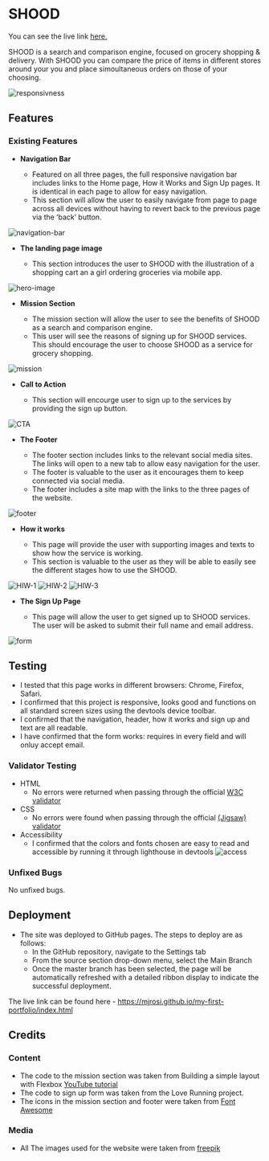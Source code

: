 # SHOOD
You can see the live link [here.](https://mjrosi.github.io/my-first-portfolio/)

SHOOD is a search and comparison engine, focused on grocery shopping & delivery. With SHOOD you can compare the price of items in different stores around your you and place simoultaneous orders on those of your choosing.

![responsivness](assets/screenshots/Screenshot-responsivness.png)


## Features 

### Existing Features

- __Navigation Bar__

  - Featured on all three pages, the full responsive navigation bar includes links to the Home page, How it Works and Sign Up pages. It is identical in each page to allow for easy navigation.
  - This section will allow the user to easily navigate from page to page across all devices without having to revert back to the previous page via the ‘back’ button. 

![navigation-bar](/assets/screenshots/Screenshot-navigation-bar.png)

- __The landing page image__

  - This section introduces the user to SHOOD with the illustration of a shopping cart an a girl ordering groceries via mobile app.

![hero-image](assets/screenshots/Screenshot-hero-image.png)

- __Mission Section__

  - The mission section will allow the user to see the benefits of SHOOD as a search and comparison engine.
  - This user will see the reasons of signing up for SHOOD services. This should encourage the user to choose SHOOD as a service for grocery shopping. 

![mission](assets/screenshots/Screenshot-mission.png)

- __Call to Action__

  - This section will encourge user to sign up to the services by providing the sign up button.

![CTA](assets/screenshots/Screenshot-CTA.png)

- __The Footer__ 

  - The footer section includes links to the relevant social media sites. The links will open to a new tab to allow easy navigation for the user. 
  - The footer is valuable to the user as it encourages them to keep connected via social media.
  - The footer includes a site map with the links to the three pages of the website.

![footer](assets/screenshots/Screenshot-footer.png)

- __How it works__

  - This page will provide the user with supporting images and texts to show how the service is working.
  - This section is valuable to the user as they will be able to easily see the different stages how to use the SHOOD.

![HIW-1](assets/screenshots/Screenshot-HIW-1.png)
![HIW-2](assets/screenshots/Screenshot-HIW-2.png)
![HIW-3](assets/screenshots/Screenshot-HIW-3.png)

- __The Sign Up Page__

  - This page will allow the user to get signed up to SHOOD services. The user will be asked to submit their full name and email address. 

![form](assets/screenshots/Screenshot-form.png)

## Testing
- I tested that this page works in different browsers: Chrome, Firefox, Safari.
- I confirmed that this project is responsive, looks good and functions on all standard screen sizes using the devtools device toolbar.
- I confirmed that the navigation, header, how it works and sign up and text are all readable.
- I have confirmed that the form works: requires in every field and will onluy accept email.

### Validator Testing 

- HTML
  - No errors were returned when passing through the official [W3C validator](https://validator.w3.org/nu/?doc=https%3A%2F%2Fcode-institute-org.github.io%2Flove-running-2.0%2Findex.html)
- CSS
  - No errors were found when passing through the official [(Jigsaw) validator](https://jigsaw.w3.org/css-validator/validator?uri=https%3A%2F%2Fvalidator.w3.org%2Fnu%2F%3Fdoc%3Dhttps%253A%252F%252Fcode-institute-org.github.io%252Flove-running-2.0%252Findex.html&profile=css3svg&usermedium=all&warning=1&vextwarning=&lang=en#css)
- Accessibility
  - I confirmed that the colors and fonts chosen are easy to read and accessible by running it through lighthouse in devtools
![access](assets/screenshots/Screenshot-access.png)


### Unfixed Bugs
No unfixed bugs. 

## Deployment

- The site was deployed to GitHub pages. The steps to deploy are as follows: 
  - In the GitHub repository, navigate to the Settings tab 
  - From the source section drop-down menu, select the Main Branch
  - Once the master branch has been selected, the page will be automatically refreshed with a detailed ribbon display to indicate the successful deployment. 

The live link can be found here - https://mjrosi.github.io/my-first-portfolio/index.html


## Credits 

### Content 

- The code to the mission section was taken from Building a simple layout with Flexbox [YouTube tutorial](https://youtu.be/JqJNhM8i-nc)
- The code to sign up form was taken from the Love Running project.
- The icons in the mission section and footer were taken from [Font Awesome](https://fontawesome.com/)

### Media

- All The images used for the website were taken from [freepik](https://www.freepik.com/)
